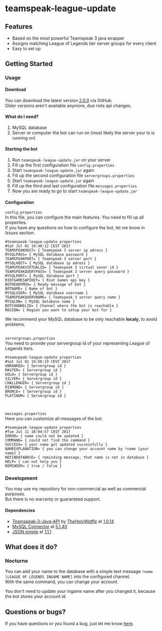 # teamspeak-league-update

## Features

- Based on the most powerful Teamspeak 3 java wrapper
- Assigns matching League of Legends tier server groups for every client
- Easy to set up

## Getting Started

### Usage

#### Download
You can download the latest version [2.0.0]() via GitHub.<br />
Older versions aren't available anymore, due riots api changes.

#### What do I need?

1. MySQL database
2. Server or computer the bot can run on (most likely the server your ts is running on)

#### Starting the bot

1. Run `teamspeak-league-update.jar` on your server
2. Fill up the first configuration file `config.properties`
3. Start `teamspeak-league-update.jar` again
4. Fill up the second configuration file `servergroups.properties`
5. Start `teamspeak-league-update.jar` again
6. Fill up the third and last configuration file `messages.properties`
7. Now you are ready to go to start `teamspeak-league-update.jar`

#### Configuration

`config.properties`<br />
In this file, you can configure the main features. You need to fill up all properties.<br />
If you have any questions on how to configure the bot, let me know in _Issues_ section.
```
#teamspeak-league-update properties
#Sat Jul 01 19:48:12 CEST 2017
TEAMSPEAKHOST= { Teamspeak 3 server ip adress }
MYSQLPASS= { MySQL database password }
TEAMSPEAKPORT= { Teamspeak 3 server port }
MYSQLHOST= { MySQL database ip adress }
TEAMSPEAKVIRTUALID= { Teamspeak 3 virtual sever id }
TEAMSPEAKQUERYPASS= { Teamspeak 3 server query password }
MYSQLPORT= { MySQL database port }
RIOTGAMESAPIKEY= { Riot Games api key }
BOTREADYMSG= { Ready message of bot }
BOTNAME= { Name of bot }
MYSQLUSER= { MySQL database username }
TEAMSPEAKQUERYNAME= { Teamspeak 3 server query name }
MYSQLDB= { MySQL database name }
BOTCHANNELID= { Channel where the bot is reachable }
REGION= { Region you want to setup your bot for }
```
We recommend your MySQL database to be only reachable **localy**, to avoid problems.
<br />
<br />

`servergroups.properties`<br />
You need to provide your servergroup id of your representing League of Legends tiers.
```
#teamspeak-league-update properties
#Sat Jul 01 19:50:19 CEST 2017
UNRANKED= { Servergroup id }
MASTER= { Servergroup id }
GOLD= { Servergroup id }
SILVER= { Servergroup id }
CHALLENGER= { Servergroup id }
DIAMOND= { Servergroup id }
BRONCE= { Servergroup id }
PLATINUM= { Servergroup id }
```
<br />

`messages.properties`<br />
Here you can customize all messages of the bot.
```
#teamspeak-league-update properties
#Tue Jul 11 18:04:57 CEST 2017
ERROR= { name could not be updated }
COMMAND= { could not find the command }
SUCCESS= { your name got updated successfully }
NAMEEXPLANATION= { you can change your account name by !name [your name] }
NOTINDATABASE= { reminding message, that name is not in database }
HELP= { can not help you }
REMINDER= { true / false }
```

### Development

You may use my repository for non-commercial as well as commercial purposes.<br />
But there is no warranty or guaranteed support.

#### Dependencies

- [Teamspeak-3-Java-API](https://github.com/TheHolyWaffle/TeamSpeak-3-Java-API) by [_TheHolyWaffle_](https://github.com/TheHolyWaffle) at [1.0.14](https://github.com/TheHolyWaffle/TeamSpeak-3-Java-API/releases/tag/v1.0.14)
- [MySQL Connector](https://mvnrepository.com/artifact/mysql/mysql-connector-java) at [5.1.40](https://mvnrepository.com/artifact/mysql/mysql-connector-java/5.1.40)
- [JSON simple](https://mvnrepository.com/artifact/com.googlecode.json-simple/json-simple) at [1.1.1](https://mvnrepository.com/artifact/com.googlecode.json-simple/json-simple/1.1.1)

## What does it do?

### Nocturne

You can add your name to the database with a simple text message
```!name [LEAGUE OF LEGENDS INGAME NAME]``` into the configured channel.<br />
With the same command, you can change your account.<br />
<p>You don't need to update your ingame name after you changed it, because
the bot stores your account id.</p>


## Questions or bugs?

If you have questions or you found a bug, just let me know [here](https://github.com/stephan-strate/teamspeak-league-update/issues).